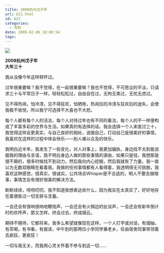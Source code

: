 ```yaml
---
title: 2008杭州戊子年
url: 621.html
id: 621
categories:
  - 写到
date: 2008-02-06 18:08:54
tags:
---
```


![](http://photo.guolaijie.com/rooufer/attachments/month_0802/e20082618727.jpg)  
  

**2008杭州戊子年  
大年三十**

  
我从没像今年这样释怀过。  
  
过年很重要嘛？我不觉得，在一起很重要嘛？我也不觉得，不可思议的平淡，只请求三十与平常日子一样，轻轻松松过，自由自在过，无拘无束过，无忧无虑过。  
  
见不得热闹，怕冷清，见不得狂欢，怕牺牲，热闹后的冷清与狂欢后的迷失，会使我极不愉悦，所以我宁可选择不大喜也不大悲。  
  
每个人都有每个人的活法，每个人对待过年也有不同的看法，每个人的不一样便构成了丰富多彩的世界与生活。如果真的有选择的话，我会选择一个人来度过三十，我觉得这样会更真实，与自己良好的相处，说服自己，打动自己是很美好的事情，我喜欢在这样的过程中体会快乐——别人难以企及的快乐。  
  
我明白近半年，我发生了一些变化，对人对事上，我更加偏执，身边找不太到能说服我的理由与言语，我不明白身边人做的那些事情的源由，如果只是钱，我想那是很不屑的，很多时候找不到动力，然后我向内心挖掘，然后我就有了力量，我一直以为无数双眼睛在看着我，我做的任何事情都有人看得着，我透明得无可挑剔，我喜欢这种感觉，很真实，很诚实。公共场合Whisper是不合适的，明人不要去做暗事，事情怎会有很好很美的解决方法。  
  
断断续续，唠唠叨叨，我不知道我想表达些什么，因为我实在太真实了，好好地存在着便胜过一切言辞与含蓄。  
  
一会还会有很响很响地鞭炮声，一会还会有火锅边的扯谈声，一会还会有新年倒计时的欢呼声，那又怎样，终会过去，终成烟云。  
  
期待不期待，它都将来，我多么希望就像现在这样，一个人打字或对话，有烟抽，有茶喝，有书看，有报读，中午到的那两位小学同学兼老乡，任由宿舍同事带领着去疯狂，更疯狂！  
  
一切与我无关，而我用心灵关怀着不参与到这一切……